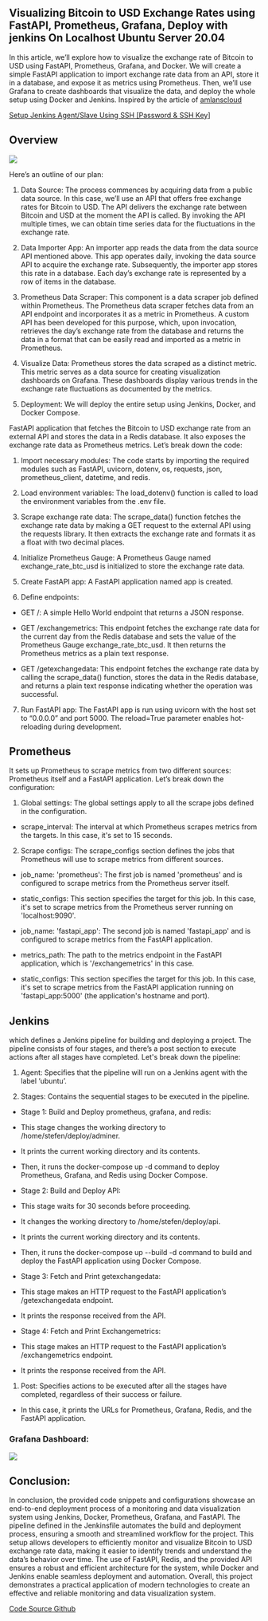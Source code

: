 
## Visualizing Bitcoin to USD Exchange Rates using FastAPI, Prometheus, Grafana, Deploy with jenkins On Localhost Ubuntu Server 20.04

In this article, we’ll explore how to visualize the exchange rate of Bitcoin to USD using FastAPI, Prometheus, Grafana, and Docker. We will create a simple FastAPI application to import exchange rate data from an API, store it in a database, and expose it as metrics using Prometheus. Then, we’ll use Grafana to create dashboards that visualize the data, and deploy the whole setup using Docker and Jenkins. Inspired by the article of [amlanscloud](https://amlanscloud.com/kubechallenge/)

[Setup Jenkins Agent/Slave Using SSH [Password & SSH Key]](https://devopscube.com/setup-slaves-on-jenkins-2/)

## Overview

![](https://cdn-images-1.medium.com/max/3816/1*oc4RMB_AVLUm0MPzM0tGnA.png)

Here’s an outline of our plan:

 1. Data Source: The process commences by acquiring data from a public data source. In this case, we’ll use an API that offers free exchange rates for Bitcoin to USD. The API delivers the exchange rate between Bitcoin and USD at the moment the API is called. By invoking the API multiple times, we can obtain time series data for the fluctuations in the exchange rate.

 2. Data Importer App: An importer app reads the data from the data source API mentioned above. This app operates daily, invoking the data source API to acquire the exchange rate. Subsequently, the importer app stores this rate in a database. Each day’s exchange rate is represented by a row of items in the database.

 3. Prometheus Data Scraper: This component is a data scraper job defined within Prometheus. The Prometheus data scraper fetches data from an API endpoint and incorporates it as a metric in Prometheus. A custom API has been developed for this purpose, which, upon invocation, retrieves the day’s exchange rate from the database and returns the data in a format that can be easily read and imported as a metric in Prometheus.

 4. Visualize Data: Prometheus stores the data scraped as a distinct metric. This metric serves as a data source for creating visualization dashboards on Grafana. These dashboards display various trends in the exchange rate fluctuations as documented by the metrics.

 5. Deployment: We will deploy the entire setup using Jenkins, Docker, and Docker Compose.

  
    

FastAPI application that fetches the Bitcoin to USD exchange rate from an external API and stores the data in a Redis database. It also exposes the exchange rate data as Prometheus metrics. Let’s break down the code:

 1. Import necessary modules: The code starts by importing the required modules such as FastAPI, uvicorn, dotenv, os, requests, json, prometheus_client, datetime, and redis.

 2. Load environment variables: The load_dotenv() function is called to load the environment variables from the .env file.

 3. Scrape exchange rate data: The scrape_data() function fetches the exchange rate data by making a GET request to the external API using the requests library. It then extracts the exchange rate and formats it as a float with two decimal places.

 4. Initialize Prometheus Gauge: A Prometheus Gauge named exchange_rate_btc_usd is initialized to store the exchange rate data.

 5. Create FastAPI app: A FastAPI application named app is created.

 6. Define endpoints:

* GET /: A simple Hello World endpoint that returns a JSON response.

* GET /exchangemetrics: This endpoint fetches the exchange rate data for the current day from the Redis database and sets the value of the Prometheus Gauge exchange_rate_btc_usd. It then returns the Prometheus metrics as a plain text response.

* GET /getexchangedata: This endpoint fetches the exchange rate data by calling the scrape_data() function, stores the data in the Redis database, and returns a plain text response indicating whether the operation was successful.

7. Run FastAPI app: The FastAPI app is run using uvicorn with the host set to “0.0.0.0” and port 5000. The reload=True parameter enables hot-reloading during development.

## Prometheus

It sets up Prometheus to scrape metrics from two different sources: Prometheus itself and a FastAPI application. Let’s break down the configuration:

 1. Global settings: The global settings apply to all the scrape jobs defined in the configuration.

* scrape_interval: The interval at which Prometheus scrapes metrics from the targets. In this case, it's set to 15 seconds.

2. Scrape configs: The scrape_configs section defines the jobs that Prometheus will use to scrape metrics from different sources.

* job_name: 'prometheus': The first job is named 'prometheus' and is configured to scrape metrics from the Prometheus server itself.

* static_configs: This section specifies the target for this job. In this case, it's set to scrape metrics from the Prometheus server running on 'localhost:9090'.

* job_name: 'fastapi_app': The second job is named 'fastapi_app' and is configured to scrape metrics from the FastAPI application.

* metrics_path: The path to the metrics endpoint in the FastAPI application, which is '/exchangemetrics' in this case.

* static_configs: This section specifies the target for this job. In this case, it's set to scrape metrics from the FastAPI application running on 'fastapi_app:5000' (the application's hostname and port).

   
## Jenkins

which defines a Jenkins pipeline for building and deploying a project. The pipeline consists of four stages, and there’s a post section to execute actions after all stages have completed. Let's break down the pipeline:

 1. Agent: Specifies that the pipeline will run on a Jenkins agent with the label ‘ubuntu’.

 2. Stages: Contains the sequential stages to be executed in the pipeline.

* Stage 1: Build and Deploy prometheus, grafana, and redis:

* This stage changes the working directory to /home/stefen/deploy/adminer.

* It prints the current working directory and its contents.

* Then, it runs the docker-compose up -d command to deploy Prometheus, Grafana, and Redis using Docker Compose.

* Stage 2: Build and Deploy API:

* This stage waits for 30 seconds before proceeding.

* It changes the working directory to /home/stefen/deploy/api.

* It prints the current working directory and its contents.

* Then, it runs the docker-compose up --build -d command to build and deploy the FastAPI application using Docker Compose.

* Stage 3: Fetch and Print getexchangedata:

* This stage makes an HTTP request to the FastAPI application’s /getexchangedata endpoint.

* It prints the response received from the API.

* Stage 4: Fetch and Print Exchangemetrics:

* This stage makes an HTTP request to the FastAPI application’s /exchangemetrics endpoint.

* It prints the response received from the API.

 1. Post: Specifies actions to be executed after all the stages have completed, regardless of their success or failure.

* In this case, it prints the URLs for Prometheus, Grafana, Redis, and the FastAPI application.

### Grafana Dashboard:

![](https://cdn-images-1.medium.com/max/3834/1*hqkhn_cI3UNKGa__tSkg5g.png)

## Conclusion:

In conclusion, the provided code snippets and configurations showcase an end-to-end deployment process of a monitoring and data visualization system using Jenkins, Docker, Prometheus, Grafana, and FastAPI. The pipeline defined in the Jenkinsfile automates the build and deployment process, ensuring a smooth and streamlined workflow for the project. This setup allows developers to efficiently monitor and visualize Bitcoin to USD exchange rate data, making it easier to identify trends and understand the data’s behavior over time. The use of FastAPI, Redis, and the provided API ensures a robust and efficient architecture for the system, while Docker and Jenkins enable seamless deployment and automation. Overall, this project demonstrates a practical application of modern technologies to create an effective and reliable monitoring and data visualization system.

[Code Source Github](https://github.com/Stefen-Taime/Visualizing-Bitcoin)
